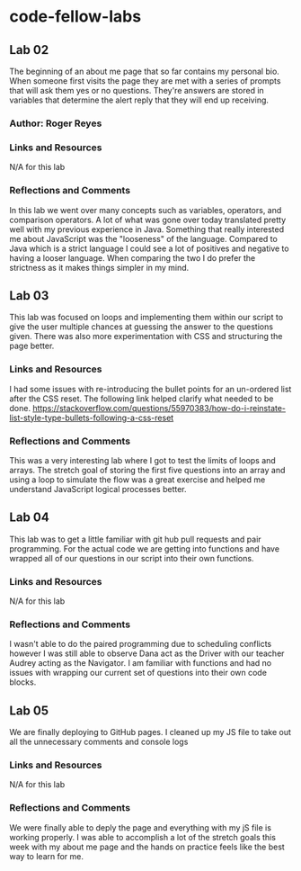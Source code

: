 # code-fellow-labs

## Lab 02

The beginning of an about me page that so far contains my personal bio. When someone first visits the page they are met with a series of prompts that will ask them yes or no questions. They're answers are stored in variables that determine the alert reply that they will end up receiving.

### Author: Roger Reyes

### Links and Resources

N/A for this lab

### Reflections and Comments

In this lab we went over many concepts such as variables, operators, and comparison operators. A lot of what was gone over today translated pretty well with my previous experience in Java. Something that really interested me about JavaScript was the "looseness" of the language. Compared to Java which is a strict language I could see a lot of positives and negative to having a looser language. When comparing the two I do prefer the strictness as it makes things simpler in my mind.

## Lab 03

This lab was focused on loops and implementing them within our script to give the user multiple chances at guessing the answer to the questions given. There was also more experimentation with CSS and structuring the page better.

### Links and Resources

I had some issues with re-introducing the bullet points for an un-ordered list after the CSS reset. The following link helped clarify what needed to be done.
<https://stackoverflow.com/questions/55970383/how-do-i-reinstate-list-style-type-bullets-following-a-css-reset>

### Reflections and Comments

This was a very interesting lab where I got to test the limits of loops and arrays. The stretch goal of storing the first five questions into an array and using a loop to simulate the flow was a great exercise and helped me understand JavaScript logical processes better.

## Lab 04

This lab was to get a little familiar with git hub pull requests and pair programming. For the actual code we are getting into functions and have wrapped all of our questions in our script into their own functions.

### Links and Resources

N/A for this lab

### Reflections and Comments

I wasn't able to do the paired programming due to scheduling conflicts however I was still able to observe Dana act as the Driver with our teacher Audrey acting as the Navigator. I am familiar with functions and had no issues with wrapping our current set of questions into their own code blocks.

## Lab 05

We are finally deploying to GitHub pages. I cleaned up my JS file to take out all the unnecessary comments and console logs

### Links and Resources

N/A for this lab

### Reflections and Comments

We were finally able to deply the page and everything with my jS file is working properly. I was able to accomplish a lot of the stretch goals this week with my about me page and the hands on practice feels like the best way to learn for me. 